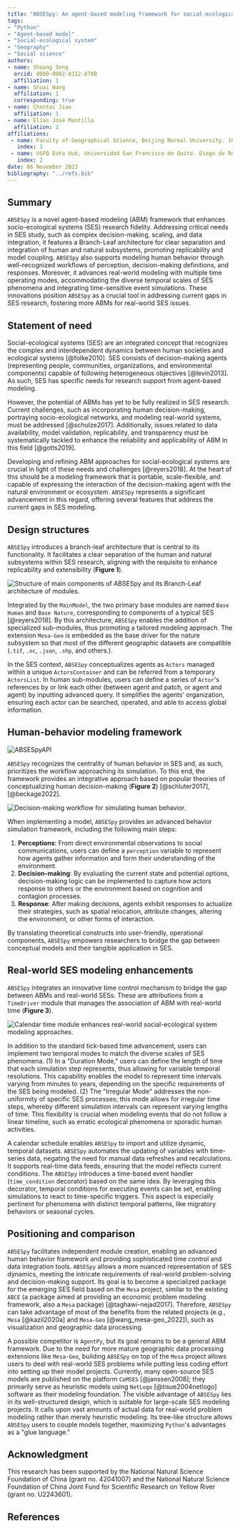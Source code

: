 ```yaml
---
title: "ABSESpy: An agent-based modeling framework for social-ecological systems"
tags:
- "Python"
- "Agent-based model"
- "Social-ecological system"
- "Geography"
- "Social science"
authors:
- name: Shuang Song
  orcid: 0000-0002-8112-8780
  affiliation: 1
- name: Shuai Wang
  affiliation: 1
  corresponding: true
- name: Chentai Jiao
  affiliation: 1
- name: Elías José Mantilla
  affiliation: 2
affiliations:
 - name: Faculty of Geographical Science, Beijing Normal University. 100875, Beijing, China.
   index: 1
 - name: USFQ Data Hub, Universidad San Francisco de Quito. Diego de Robles s/n y Pampite. Quito, Ecuador.
   index: 2
date: 06 November 2023
bibliography: "../refs.bib"
---
```


## Summary

`ABSESpy` is a novel agent-based modeling (ABM) framework that enhances socio-ecological systems (SES) research fidelity. Addressing critical needs in SES study, such as complex decision-making, scaling, and data integration, it features a Branch-Leaf architecture for clear separation and integration of human and natural subsystems, promoting replicability and model coupling. `ABSESpy` also supports modeling human behavior through well-recognized workflows of perception, decision-making definitions, and responses. Moreover, it advances real-world modeling with multiple time operating modes, accommodating the diverse temporal scales of SES phenomena and integrating time-sensitive event simulations. These innovations position `ABSESpy` as a crucial tool in addressing current gaps in SES research, fostering more ABMs for real-world SES issues.

## Statement of need

Social-ecological systems (SES) are an integrated concept that recognizes the complex and interdependent dynamics between human societies and ecological systems [@folke2010]. SES consists of decision-making agents (representing people, communities, organizations, and environmental components) capable of following heterogeneous objectives [@levin2013]. As such, SES has specific needs for research support from agent-based modeling.

However, the potential of ABMs has yet to be fully realized in SES research. Current challenges, such as incorporating human decision-making, portraying socio-ecological networks, and modeling real-world systems, must be addressed [@schulze2017]. Additionally, issues related to data availability, model validation, replicability, and transparency must be systematically tackled to enhance the reliability and applicability of ABM in this field [@gotts2019].

Developing and refining ABM approaches for social-ecological systems are crucial in light of these needs and challenges [@reyers2018]. At the heart of this should be a modeling framework that is portable, scale-flexible, and capable of expressing the interaction of the decision-making agent with the natural environment or ecosystem. `ABSESpy` represents a significant advancement in this regard, offering several features that address the current gaps in SES modeling.

## Design structures

`ABSESpy` introduces a branch-leaf architecture that is central to its functionality. It facilitates a clear separation of the human and natural subsystems within SES research, aligning with the requisite to enhance replicability and extensibility (**Figure 1**).

![Structure of main components of `ABSESpy` and its Branch-Leaf architecture of modules.](structure.png)

Integrated by the `MainModel`, the two primary base modules are named `Base Human` and `Base Nature`, corresponding to components of a typical SES [@reyers2018]. By this architecture, `ABSESpy` enables the addition of specialized sub-modules, thus promoting a tailored modeling approach. The extension `Mesa-Geo` is embedded as the base driver for the nature subsystem so that most of the different geographic datasets are compatible (`.tif`, `.nc`, `.json`, `.shp`, and others.).

In the SES context, `ABSESpy` conceptualizes agents as `Actors` managed within a unique `ActorsContainer` and can be referred from a temporary `ActorsList`. In human sub-modules, users can define a series of `Actor`'s references by or link each other (between agent and patch, or agent and agent) by inputting advanced query. It simplifies the agents' organization, ensuring each actor can be searched, operated, and able to access global information.

## Human-behavior modeling framework

![ABSESpyAPI](api_diagram.png)

`ABSESpy` recognizes the centrality of human behavior in SES and, as such, prioritizes the workflow approaching its simulation. To this end, the framework provides an integrative approach based on popular theories of conceptualizing human decision-making (**Figure 2**) [@schluter2017], [@beckage2022].

![Decision-making workflow for simulating human behavior.](decision-making.png)

When implementing a model, `ABSESpy` provides an advanced behavior simulation framework, including the following main steps:

1. **Perceptions**: From direct environmental observations to social communications, users can define a `perception` variable to represent how agents gather information and form their understanding of the environment.
2. **Decision-making**: By evaluating the current state and potential options, decision-making logic can be implemented to capture how actors response to others or the environment based on cognition and contagion processes.
3. **Response**: After making decisions, agents exhibit responses to actualize their strategies, such as spatial relocation, attribute changes, altering the environment, or other forms of interaction.

By translating theoretical constructs into user-friendly, operational components, `ABSESpy` empowers researchers to bridge the gap between conceptual models and their tangible application in SES.

## Real-world SES modeling enhancements

`ABSESpy` integrates an innovative time control mechanism to bridge the gap between ABMs and real-world SESs. These are attributions from a `TimeDriver` module that manages the association of ABM with real-world time (**Figure 3**).

![Calendar time module enhances real-world social-ecological system modeling approaches.](real-world.png)

In addition to the standard tick-based time advancement, users can implement two temporal modes to match the diverse scales of SES phenomena. (1) In a "Duration Mode," users can define the length of time that each simulation step represents, thus allowing for variable temporal resolutions. This capability enables the model to represent time intervals varying from minutes to years, depending on the specific requirements of the SES being modeled. (2) The "Irregular Mode" addresses the non-uniformity of specific SES processes; this mode allows for irregular time steps, whereby different simulation intervals can represent varying lengths of time. This flexibility is crucial when modeling events that do not follow a linear timeline, such as erratic ecological phenomena or sporadic human activities.

A calendar schedule enables `ABSESpy` to import and utilize dynamic, temporal datasets. `ABSESpy` automates the updating of variables with time-series data, negating the need for manual data refreshes and recalculations. It supports real-time data feeds, ensuring that the model reflects current conditions. The `ABSESpy` introduces a time-based event handler (`time_condition` decorator) based on the same idea. By leveraging this decorator, temporal conditions for executing events can be set, enabling simulations to react to time-specific triggers. This aspect is especially pertinent for phenomena with distinct temporal patterns, like migratory behaviors or seasonal cycles.

## Positioning and comparison

`ABSESpy` facilitates independent module creation, enabling an advanced human behavior framework and providing sophisticated time control and data integration tools. `ABSESpy` allows a more nuanced representation of SES dynamics, meeting the intricate requirements of real-world problem-solving and decision-making support. Its goal is to become a specialized package for the emerging SES field based on the `Mesa` project, similar to the existing `ABCE` (a package aimed at providing an economic problem modeling framework, also a `Mesa` package) [@taghawi-nejad2017]. Therefore, `ABSESpy` can take advantage of most of the benefits from the related projects (e.g., `Mesa` [@kazil2020a] and `Mesa-Geo` [@wang_mesa-geo_2022]), such as visualization and geographic data processing.

A possible competitor is `AgentPy`, but its goal remains to be a general ABM framework. Due to the need for more mature geographic data processing extensions like `Mesa-Geo`, building `ABSESpy` on top of the `Mesa` project allows users to deal with real-world SES problems while putting less coding effort into setting up their model projects. Currently, many open-source SES models are published on the platform `CoMSES` [@janssen2008]; they primarily serve as heuristic models using `NetLogo` [@tisue2004netlogo] software as their modeling foundation. The visible advantage of `ABSESpy` lies in its well-structured design, which is suitable for large-scale SES modeling projects. It calls upon vast amounts of actual data for real-world problem modeling rather than merely heuristic modeling. Its tree-like structure allows `ABSESpy` users to couple models together, maximizing `Python`'s advantages as a "glue language."

## Acknowledgment

This research has been supported by the National Natural Science Foundation of China (grant no. 42041007) and the National Natural Science Foundation of China Joint Fund for Scientific Research on Yellow River (grant no. U2243601).

## References
